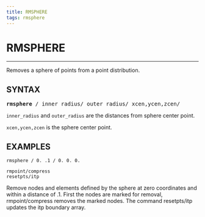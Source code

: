 ```yaml
---
title: RMSPHERE
tags: rmsphere
---
```


# RMSPHERE

---------------

Removes a sphere of points from a point distribution.


## SYNTAX

<pre>
<b>rmsphere</b> / inner_radius/ outer_radius/ xcen,ycen,zcen/
</pre>

`inner_radius`  and `outer_radius` are the distances from sphere center point.

`xcen,ycen,zcen` is the sphere center point.


## EXAMPLES

```
rmsphere / 0. .1 / 0. 0. 0.

rmpoint/compress
resetpts/itp
```
Remove nodes and elements defined by the sphere at zero coordinates and within a distance of .1. 
First the nodes are marked for removal, rmpoint/compress removes the marked nodes. The command resetpts/itp updates the itp boundary array.


